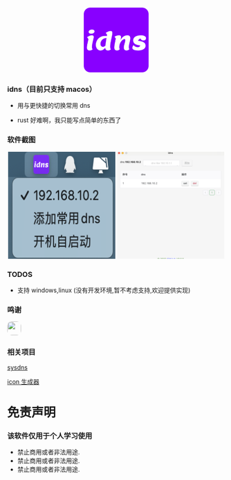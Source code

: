 <p align="center">
  <img src="./app-icon.png" width="150" height="150" />
</p>

### idns（目前只支持 macos）

- 用与更快捷的切换常用 dns

- rust 好难啊，我只能写点简单的东西了

### 软件截图

<p align="center">
  <img src="./screenshot/托盘.png" width="248" height="248" />
  <img src="./screenshot/常用配置.png" width="248" height="248" />
</p>

### TODOS

- 支持 windows,linux (没有开发环境,暂不考虑支持,欢迎提供实现)

### 鸣谢

<p>
  <a href='https://github.com/lencx'>
    <img width="32" style="border-radius: 10px;" height="32" src='https://avatars.githubusercontent.com/u/16164244?v=4' />
  </a>
</p>

### 相关项目

[sysdns](https://github.com/NahidaBuer/sysdns)

[icon 生成器](https://favicon.io/favicon-generator)

# 免责声明

### 该软件仅用于个人学习使用

- 禁止商用或者非法用途.
- 禁止商用或者非法用途.
- 禁止商用或者非法用途.
